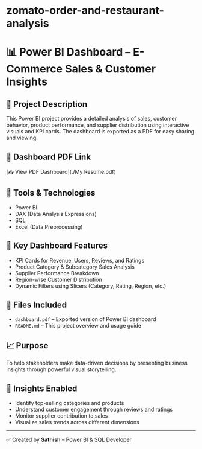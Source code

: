 # zomato-order-and-restaurant-analysis
# 📊 Power BI Dashboard – E-Commerce Sales & Customer Insights

## 📄 Project Description

This Power BI project provides a detailed analysis of sales, customer behavior, product performance, and supplier distribution using interactive visuals and KPI cards. The dashboard is exported as a PDF for easy sharing and viewing.

## 🔗 Dashboard PDF Link

[📥 View PDF Dashboard](./My Resume.pdf)  
<!-- Replace the above URL with your actual PDF link -->

## 🧰 Tools & Technologies

- Power BI
- DAX (Data Analysis Expressions)
- SQL
- Excel (Data Preprocessing)

## 📌 Key Dashboard Features

- KPI Cards for Revenue, Users, Reviews, and Ratings
- Product Category & Subcategory Sales Analysis
- Supplier Performance Breakdown
- Region-wise Customer Distribution
- Dynamic Filters using Slicers (Category, Rating, Region, etc.)

## 📁 Files Included

- `dashboard.pdf` – Exported version of Power BI dashboard
- `README.md` – This project overview and usage guide

## 📈 Purpose

To help stakeholders make data-driven decisions by presenting business insights through powerful visual storytelling.

## 🧠 Insights Enabled

- Identify top-selling categories and products
- Understand customer engagement through reviews and ratings
- Monitor supplier contribution to sales
- Visualize sales trends across different dimensions

---

✅ Created by **Sathish** – Power BI & SQL Developer
